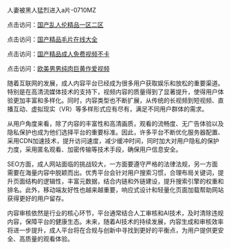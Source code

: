 人妻被黑人猛烈进入a片-0710MZ

点击访问：<a href="https://heiliaoxqkkct.pages.dev">国产乱人伦精品一区二区</a>

点击访问：<a href="https://heiliaowt0d7p.pages.dev">国产精品毛片在线大全</a>

点击访问：<a href="https://heiliaoow5kzm.pages.dev">国产精品成人免费视频不卡</a>

点击访问：<a href="https://heiliaoxwd5i8.pages.dev">欧美男男纯肉巨黄作爱视频</a>

随着互联网的发展，成人内容平台已经成为很多用户获取娱乐和放松的重要渠道。特别是在高清流媒体技术的支持下，视频内容的质量得到了显著提升，使得用户体验更加丰富和多样化。同时，内容类型也不断扩展，从传统的长视频到短视频、直播互动、虚拟现实（VR）等多样形式应有尽有，满足不同用户群体的需求。

从用户角度来看，除了内容的丰富性和高清画质，观看的流畅度、无广告体验以及隐私保护也成为他们选择平台的重要标准。因此，许多平台不断优化服务器配置、采用CDN加速技术，提升访问速度，减少缓冲时间，同时加大对用户隐私的保护力度，采用匿名观看、加密传输等技术手段，确保用户信息安全。

SEO方面，成人网站面临的挑战较大，一方面要遵守严格的法律法规，另一方面需要在海量内容中脱颖而出。优秀平台会针对用户搜索习惯，合理布局关键词，提升页面结构的逻辑性，丰富元数据，结合内链和外链建设，提升搜索引擎的权重和排名。此外，移动端友好性也越来越重要，响应式设计和轻量化页面加载帮助网站获得更好的用户留存。

内容审核依然是行业的核心环节，平台通常结合人工审核和AI技术，及时清除违规内容，保障平台的健康生态。未来，随着AI技术的持续发展，内容生成和审核效率将进一步提升，成人平台将在合规与创新中寻找到更好的平衡点，为用户提供更安全、高质量的观看体验。

<span style="display:none;">[Canonical link]( ）</span>
